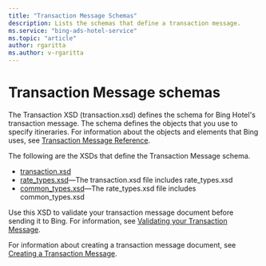 ```yaml
---
title: "Transaction Message Schemas"
description: Lists the schemas that define a transaction message.
ms.service: "bing-ads-hotel-service"
ms.topic: "article"
author: rgaritta
ms.author: v-rgaritta
---
```


# Transaction Message schemas

The Transaction XSD (transaction.xsd) defines the schema for Bing Hotel's transaction message. The schema defines the objects that you use to specify itineraries. For information about the objects and elements that Bing uses, see [Transaction Message Reference](../transaction-message/reference.md).

The following are the XSDs that define the Transaction Message schema.

- [transaction.xsd](https://bhacstatic.blob.core.windows.net/schemas/transaction.xsd)
- [rate_types.xsd](https://bhacstatic.blob.core.windows.net/schemas/rate_types.xsd)&mdash;The transaction.xsd file includes rate_types.xsd
- [common_types.xsd](https://bhacstatic.blob.core.windows.net/schemas/common_types.xsd)&mdash;The rate_types.xsd file includes common_types.xsd

Use this XSD to validate your transaction message document before sending it to Bing. For information, see [Validating your Transaction Message](../transaction-message/validate-transaction-message.md).

For information about creating a transaction message document, see [Creating a Transaction Message](../transaction-message/create-transaction-message.md).

 
